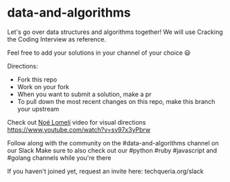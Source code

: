 # data-and-algorithms
Let's go over data structures and algorithms together! 
We will use Cracking the Coding Interview as reference.

Feel free to add your solutions in your channel of your choice 😃


Directions: 
* Fork this repo
* Work on your fork 
* When you want to submit a solution, make a pr
* To pull down the most recent changes on this repo, make this branch your upstream

Check out [Noé Lomelí](https://github.com/noelomeli) video for visual directions https://www.youtube.com/watch?v=sv97x3yPbrw

Follow along with the community on the #data-and-algorithms channel on our Slack 
Make sure to also check out our #python #ruby #javascript and #golang channels while you're there

If you haven't joined yet, request an invite here: techqueria.org/slack

